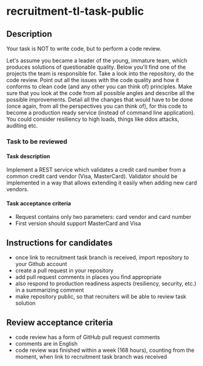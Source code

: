 # recruitment-tl-task-public

## Description
Your task is NOT to write code, but to perform a code review.

Let's assume you became a leader of the young, immature team, which produces solutions of questionable quality. Below you'll find one of the projects the team is responsible for. Take a look into the repository, do the code review. Point out all the issues with the code quality and how it conforms to clean code (and any other you can think of) principles. Make sure that you look at the code from all possible angles and describe all the possible improvements. Detail all the changes that would have to be done (once again, from all the perspectives you can think of), for this code to become a production ready service (instead of command line application). You could consider resiliency to high loads, things like ddos attacks, auditing etc.

### Task to be reviewed
#### Task description
Implement a REST service which validates a credit card number from a common credit card vendor (Visa, MasterCard). Validator should be implemented  in a way that allows extending it easily when adding new card vendors.

#### Task acceptance criteria
- Request contains only two parameters: card vendor and card number
- First version should support MasterCard and Visa

## Instructions for candidates
- once link to recruitment task branch is received, import repository to your Github account
- create a pull request in your repository
- add pull request comments in places you find appropriate
- also respond to production readiness aspects (resiliency, security, etc.) in a summarizing comment
- make repository public, so that recruiters will be able to review task solution

## Review acceptance criteria
- code review has a form of GitHub pull request comments 
- comments are in English
- code review was finished within a week (168 hours), counting from the moment, when link to recruitment task branch was received

